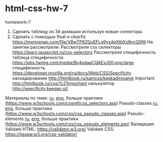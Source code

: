 # html-css-hw-7
homework-7
1. Сделать таблицу из 3й домашки используя новые селекторы
2. Сделать с помощью float и clearfix https://monosnap.com/file/V8wTP8ZQuEFLq9yzdqXtbXz8ncQ5NI
На занятии рассмотрели:
Рассмотрели css селекторы https://learn.javascript.ru/css-selectors
Рассмотрели специфичность
таблица специфичности https://pbs.twimg.com/media/By4sdaaCQAExJS0.png:large
специфичность https://developer.mozilla.org/ru/docs/Web/CSS/Specificity
каскадирование http://htmlbook.ru/samcss/kaskadirovanie
important http://htmlbook.ru/css/%21important
калькулятор http://specificity.keegan.st/

Материалы по теме:
[ru](http://htmlbook.ru/samcss/psevdoklassy),
[eng](https://developer.mozilla.org/en-US/docs/Learn/CSS/Introduction_to_CSS/Combinators_and_multiple_selectors),
больше практики (https://www.w3schools.com/cssref/css_selectors.asp)
Pseudo-classes
[ru](http://htmlbook.ru/samcss/psevdoklassy), [eng](https://developer.mozilla.org/en-US/docs/Learn/CSS/Introduction_to_CSS/Pseudo-classes_and_pseudo-elements),
больше практики (https://www.w3schools.com/css/css_pseudo_classes.asp)
Pseudo-elements
[ru](http://htmlbook.ru/samcss/psevdoklassy), [eng](https://developer.mozilla.org/en-US/docs/Learn/CSS/Introduction_to_CSS/Pseudo-classes_and_pseudo-elements),
больше практики (https://www.w3schools.com/css/css_pseudo_elements.asp)
Валидация:
Validate HTML: https://validator.w3.org/
Validate CSS: https://jigsaw.w3.org/css-validator/
